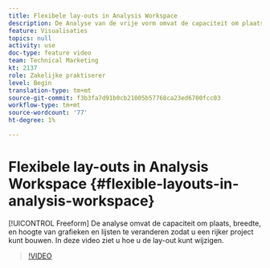 ```yaml
---
title: Flexibele lay-outs in Analysis Workspace
description: De Analyse van de vrije vorm omvat de capaciteit om plaats, breedte, en hoogte van grafieken en lijsten te veranderen zodat u een rijker project kunt bouwen. In deze video ziet u hoe u de lay-out kunt wijzigen.
feature: Visualisaties
topics: null
activity: use
doc-type: feature video
team: Technical Marketing
kt: 2137
role: Zakelijke praktiserer
level: Begin
translation-type: tm+mt
source-git-commit: f3b3fa7d91b0cb21005b57768ca23ed6700fcc03
workflow-type: tm+mt
source-wordcount: '77'
ht-degree: 1%

---
```



# Flexibele lay-outs in Analysis Workspace {#flexible-layouts-in-analysis-workspace}

[!UICONTROL Freeform] De analyse omvat de capaciteit om plaats, breedte, en hoogte van grafieken en lijsten te veranderen zodat u een rijker project kunt bouwen. In deze video ziet u hoe u de lay-out kunt wijzigen.

>[!VIDEO](https://video.tv.adobe.com/v/24706/?quality=12)
